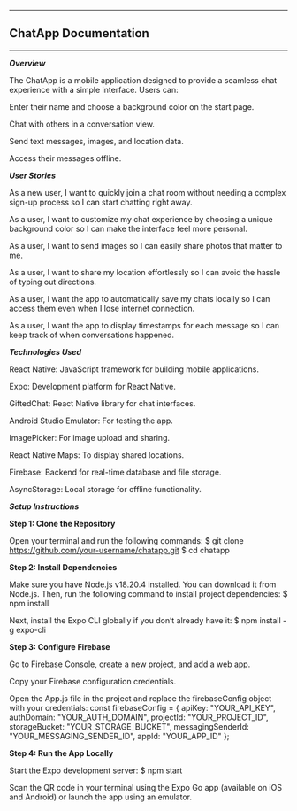 ***

## ChatApp Documentation

***

***Overview***

The ChatApp is a mobile application designed to provide a seamless chat experience with a simple interface. Users can:

Enter their name and choose a background color on the start page.

Chat with others in a conversation view.

Send text messages, images, and location data.

Access their messages offline.

***User Stories***

As a new user, I want to quickly join a chat room without needing a complex sign-up process so I can start chatting right away.

As a user, I want to customize my chat experience by choosing a unique background color so I can make the interface feel more personal.

As a user, I want to send images so I can easily share photos that matter to me.

As a user, I want to share my location effortlessly so I can avoid the hassle of typing out directions.

As a user, I want the app to automatically save my chats locally so I can access them even when I lose internet connection.

As a user, I want the app to display timestamps for each message so I can keep track of when conversations happened.

***Technologies Used***

React Native: JavaScript framework for building mobile applications.

Expo: Development platform for React Native.

GiftedChat: React Native library for chat interfaces.

Android Studio Emulator: For testing the app.

ImagePicker: For image upload and sharing.

React Native Maps: To display shared locations.

Firebase: Backend for real-time database and file storage.

AsyncStorage: Local storage for offline functionality.

***Setup Instructions***

**Step 1: Clone the Repository**

Open your terminal and run the following commands:
$ git clone https://github.com/your-username/chatapp.git
$ cd chatapp

**Step 2: Install Dependencies**

Make sure you have Node.js v18.20.4 installed. You can download it from Node.js. Then, run the following command to install project dependencies:
$ npm install

Next, install the Expo CLI globally if you don’t already have it:
$ npm install -g expo-cli

**Step 3: Configure Firebase**

Go to Firebase Console, create a new project, and add a web app.

Copy your Firebase configuration credentials.

Open the App.js file in the project and replace the firebaseConfig object with your credentials:
const firebaseConfig = {
  apiKey: "YOUR_API_KEY",
  authDomain: "YOUR_AUTH_DOMAIN",
  projectId: "YOUR_PROJECT_ID",
  storageBucket: "YOUR_STORAGE_BUCKET",
  messagingSenderId: "YOUR_MESSAGING_SENDER_ID",
  appId: "YOUR_APP_ID"
};

**Step 4: Run the App Locally**

Start the Expo development server:
$ npm start

Scan the QR code in your terminal using the Expo Go app (available on iOS and Android) or launch the app using an emulator.

